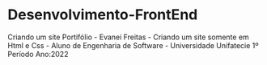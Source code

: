 # Desenvolvimento-FrontEnd
Criando um site   Portifólio - Evanei Freitas  -
Criando um site somente em Html e Css -
Aluno de Engenharia de Software - Universidade Unifatecie 1º Período Ano:2022
